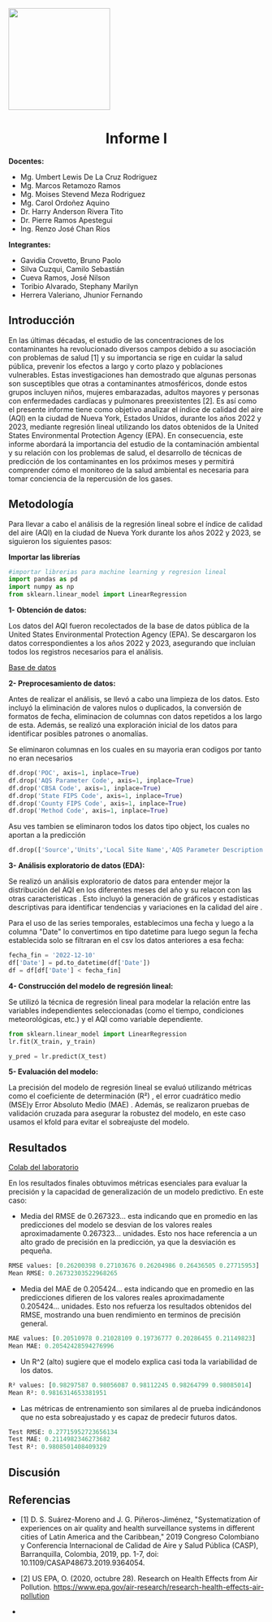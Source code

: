 <p align="left">
  <img src="https://seeklogo.com/images/U/u-cayetano-heredia-logo-CA435ADF8C-seeklogo.com.png" width="200">
  <h1 align="center">Informe I</h1>
</p>
 
<strong>Docentes:</strong>
- Mg. Umbert Lewis De La Cruz Rodriguez 
- Mg. Marcos Retamozo Ramos
- Mg. Moises Stevend Meza Rodriguez
- Mg. Carol Ordoñez Aquino
- Dr. Harry Anderson Rivera Tito  
- Dr. Pierre Ramos Apestegui 
- Ing. Renzo José Chan Ríos

<strong>Integrantes:</strong>
- Gavidia Crovetto, Bruno Paolo
- Silva Cuzqui, Camilo Sebastián
- Cueva Ramos, José Nilson
- Toribio Alvarado, Stephany Marilyn
- Herrera Valeriano, Jhunior Fernando 

## Introducción

En las últimas décadas, el estudio de las concentraciones de los contaminantes ha revolucionado diversos campos debido a su asociación con problemas de salud [1] y su importancia se rige en cuidar la salud pública, prevenir los efectos a largo y corto plazo y poblaciones vulnerables. Estas investigaciones han demostrado que algunas personas son susceptibles que otras a contaminantes atmosféricos, donde estos grupos incluyen niños, mujeres embarazadas, adultos mayores y personas con enfermedades cardíacas y pulmonares preexistentes [2]. Es así como el presente informe tiene como objetivo analizar el índice de calidad del aire (AQI) en la ciudad de Nueva York, Estados Unidos, durante los años 2022 y 2023, mediante regresión lineal utilizando los datos obtenidos de la United States Environmental Protection Agency (EPA). En consecuencia, este informe abordará la importancia del estudio de la contaminación ambiental y su relación con los problemas de salud, el desarrollo de técnicas de predicción de los contaminantes en los próximos meses y permitirá comprender cómo el monitoreo de la salud ambiental es necesaria para tomar conciencia de la repercusión de los gases.
 
## Metodología

Para llevar a cabo el análisis de la regresión lineal sobre el índice de calidad del aire (AQI) en la ciudad de Nueva York durante los años 2022 y 2023, se siguieron los siguientes pasos:

**Importar las librerías**

```python
#importar librerias para machine learning y regresion lineal
import pandas as pd
import numpy as np
from sklearn.linear_model import LinearRegression
```

**1- Obtención de datos:**

Los datos del AQI fueron recolectados de la base de datos pública de la United States Environmental Protection Agency (EPA). Se descargaron los datos correspondientes a los años 2022 y 2023, asegurando que incluían todos los registros necesarios para el análisis.

[Base de datos](https://github.com/stephany-toribio/IdentificadorDeMicroplasticos/tree/main/Laboratorios/Lab1/Base_de_Datos)


**2- Preprocesamiento de datos:**

Antes de realizar el análisis, se llevó a cabo una limpieza de los datos. Esto incluyó la eliminación de valores nulos o duplicados, la conversión de formatos de fecha, eliminacion de columnas con datos repetidos a los largo de esta. Además, se realizó una exploración inicial de los datos para identificar posibles patrones o anomalías.

Se eliminaron columnas en los cuales en su mayoria eran codigos por tanto no eran necesarios
```python
df.drop('POC', axis=1, inplace=True)
df.drop('AQS Parameter Code', axis=1, inplace=True)
df.drop('CBSA Code', axis=1, inplace=True)
df.drop('State FIPS Code', axis=1, inplace=True)
df.drop('County FIPS Code', axis=1, inplace=True)
df.drop('Method Code', axis=1, inplace=True)
```

Asu ves tambien se eliminaron todos los datos tipo object, los cuales no aportan a la predicción
```python
df.drop(['Source','Units','Local Site Name','AQS Parameter Description','CBSA Name','State','County'], axis=1, inplace=True)
```


**3- Análisis exploratorio de datos (EDA):**

Se realizó un análisis exploratorio de datos para entender mejor la distribución del AQI en los diferentes meses del año  y su relacon con las otras caracteristicas . Esto incluyó la generación de gráficos y estadísticas descriptivas para identificar tendencias y variaciones en la calidad del aire .

Para el uso de las series temporales, establecimos una fecha y luego a la columna "Date" lo convertimos en tipo datetime para luego segun la fecha establecida solo se filtraran en el csv los datos anteriores a esa fecha:
```python
fecha_fin = '2022-12-10'
df['Date'] = pd.to_datetime(df['Date'])
df = df[df['Date'] < fecha_fin]
```

**4- Construcción del modelo de regresión lineal:**

Se utilizó la técnica de regresión lineal para modelar la relación entre las variables independientes seleccionadas (como el tiempo, condiciones meteorológicas, etc.) y el AQI como variable dependiente.

```python
from sklearn.linear_model import LinearRegression
lr.fit(X_train, y_train)

y_pred = lr.predict(X_test)
```

**5- Evaluación del modelo:**

La precisión del modelo de regresión lineal se evaluó utilizando métricas como el coeficiente de determinación (R²) , el error cuadrático medio (MSE)y Error Absoluto Medio (MAE) . Además, se realizaron pruebas de validación cruzada para asegurar la robustez del modelo, en este caso usamos el kfold para evitar el sobreajuste del modelo.

## Resultados
[Colab del laboratorio](https://colab.research.google.com/drive/1NUe_PaJCw6_VrwuNAMcw2oVl9_nWhxDZ?usp=sharing)

<p>En los resultados finales obtuvimos métricas esenciales para evaluar la precisión y la capacidad de generalización de un modelo predictivo. En este caso: </p>

- Media del RMSE de 0.267323... esta indicando que en promedio en las predicciones del modelo se desvian de los valores reales aproximadamente 0.267323... unidades. Esto nos hace referencia a un alto grado de precisión en la predicción, ya que la desviación es pequeña.
```python
RMSE values: [0.26200398 0.27103676 0.26204986 0.26436505 0.27715953]
Mean RMSE: 0.26732303522968265
```


- Media del MAE de 0.205424... esta indicando que en promedio en las predicciones difieren de los valores reales aproximadamente 0.205424... unidades. Esto nos refuerza los resultados obtenidos del RMSE, mostrando una buen rendimiento en terminos de precisión general.
```python
MAE values: [0.20510978 0.21028109 0.19736777 0.20286455 0.21149823]
Mean MAE: 0.20542428594276996

```
- Un R^2 (alto) sugiere que el modelo explica casi toda la variabilidad de los datos.

```python
R² values: [0.98297587 0.98056087 0.98112245 0.98264799 0.98085014]
Mean R²: 0.9816314653381951
```
- Las métricas de entrenamiento son similares al de prueba indicándonos que no esta sobreajustado y es capaz de predecir futuros datos.
```python
Test RMSE: 0.27715952723656134
Test MAE: 0.2114982346273682
Test R²: 0.9808501408409329
```


## Discusión


## Referencias
- [1] D. S. Suárez-Moreno and J. G. Piñeros-Jiménez, "Systematization of experiences on air quality and health surveillance systems in different cities of Latin America and the Caribbean," 2019 Congreso Colombiano y Conferencia Internacional de Calidad de Aire y Salud Pública (CASP), Barranquilla, Colombia, 2019, pp. 1-7, doi: 10.1109/CASAP48673.2019.9364054.
  
- [2] US EPA, O. (2020, octubre 28). Research on Health Effects from Air Pollution. https://www.epa.gov/air-research/research-health-effects-air-pollution

- 
